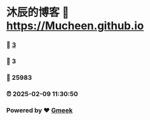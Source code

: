 # 沐辰的博客 :link: https://Mucheen.github.io 
### :page_facing_up: [3](https://Mucheen.github.io/tag.html) 
### :speech_balloon: 3 
### :hibiscus: 25983 
### :alarm_clock: 2025-02-09 11:30:50 
### Powered by :heart: [Gmeek](https://github.com/Meekdai/Gmeek)
